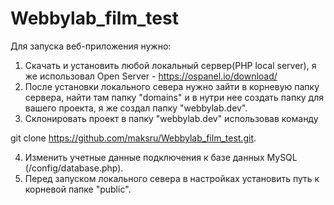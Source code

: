 # Webbylab_film_test
Для запуска веб-приложения нужно:
1) Скачать и установить любой локальный сервер(PHP local server), я же использовал Open Server - https://ospanel.io/download/
2) После установки локального севера нужно зайти в корневую папку сервера, найти там папку "domains" и в нутри нее создать папку для вашего проекта, я же создал папку "webbylab.dev".
3) Склонировать проект в папку "webbylab.dev" использовав команду 

git clone https://github.com/maksru/Webbylab_film_test.git.

4) Изменить учетные данные подключения к базе данных MySQL (/config/database.php).
5) Перед запуском локального севера в настройках установить путь к корневой папке "public".
